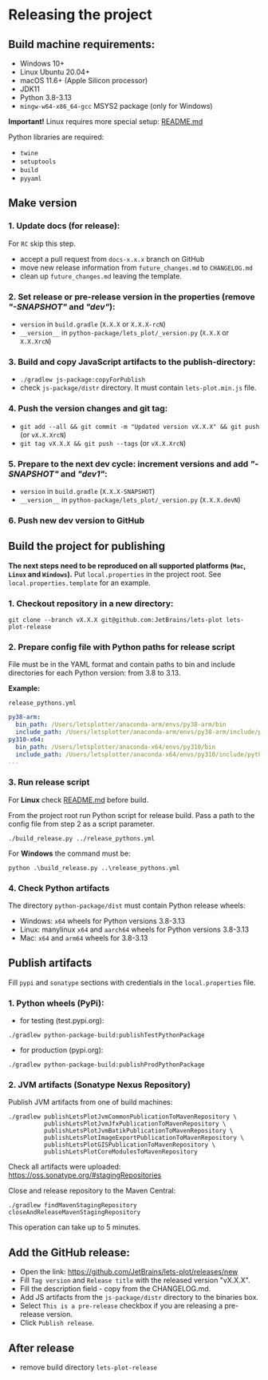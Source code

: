 # Releasing the project

## Build machine requirements:

 - Windows 10+
 - Linux Ubuntu 20.04+
 - macOS 11.6+ (Apple Silicon processor)
 - JDK11
 - Python 3.8-3.13
 - `mingw-w64-x86_64-gcc` MSYS2 package (only for Windows)

**Important!** Linux requires more special setup: [README.md](../tools/README.md)   

Python libraries are required:
 - `twine`
 - `setuptools`
 - `build`
 - `pyyaml`


## Make version

### 1. Update docs (for release):

For `RC` skip this step.

 - accept a pull request from `docs-x.x.x` branch on GitHub
 - move new release information from `future_changes.md` to `CHANGELOG.md`
 - clean up `future_changes.md` leaving the template.

### 2. Set release or pre-release version in the properties (remove _"-SNAPSHOT"_ and _"dev"_): 

 - `version` in `build.gradle` (`X.X.X` or `X.X.X-rcN`)
 - `__version__` in `python-package/lets_plot/_version.py` (`X.X.X` or `X.X.XrcN`)
 
### 3. Build and copy JavaScript artifacts to the publish-directory:

 - `./gradlew js-package:copyForPublish`
 - check `js-package/distr` directory. It must contain `lets-plot.min.js` file.
  
### 4. Push the version changes and git tag:
         
 - `git add --all && git commit -m "Updated version vX.X.X" && git push` (or `vX.X.XrcN`)
 - `git tag vX.X.X && git push --tags` (or `vX.X.XrcN`)
 
### 5. Prepare to the next dev cycle: increment versions and add _"-SNAPSHOT"_ and _"dev1"_:
         
 - `version` in `build.gradle` (`X.X.X-SNAPSHOT`)
 - `__version__` in `python-package/lets_plot/_version.py` (`X.X.X.devN`)

### 6. Push new dev version to GitHub

## Build the project for publishing

**The next steps need to be reproduced on all supported platforms (`Mac`, `Linux` and `Windows`).**
Put `local.properties` in the project root. See `local.properties.template` for an example.

### 1. Checkout repository in a new directory: 

 `git clone --branch vX.X.X git@github.com:JetBrains/lets-plot lets-plot-release`

### 2. Prepare config file with Python paths for release script

File must be in the YAML format and contain paths to bin and include directories for
each Python version: from 3.8 to 3.13.

**Example:**

`release_pythons.yml`

```yaml
py38-arm:
  bin_path: /Users/letsplotter/anaconda-arm/envs/py38-arm/bin
  include_path: /Users/letsplotter/anaconda-arm/envs/py38-arm/include/python3.8
py310-x64:
  bin_path: /Users/letsplotter/anaconda-x64/envs/py310/bin
  include_path: /Users/letsplotter/anaconda-x64/envs/py310/include/python3.10
...
```

### 3. Run release script

For **Linux** check [README.md](../tools/README.md) before build.

From the project root run Python script for release build. Pass a path to the config file
from step 2 as a script parameter.

```shell
./build_release.py ../release_pythons.yml
```

For **Windows** the command must be:

```shell
python .\build_release.py ..\release_pythons.yml
```

### 4. Check Python artifacts

The directory `python-package/dist` must contain Python release wheels:
 - Windows: `x64` wheels for Python versions 3.8-3.13
 - Linux: manylinux `x64` and `aarch64` wheels for Python versions 3.8-3.13
 - Mac: `x64` and `arm64` wheels for 3.8-3.13


## Publish artifacts
 
Fill `pypi` and `sonatype` sections with credentials in the `local.properties` file.

### 1. Python wheels (PyPi):

 - for testing (test.pypi.org):
 
 `./gradlew python-package-build:publishTestPythonPackage`

 - for production (pypi.org):
 
 `./gradlew python-package-build:publishProdPythonPackage`
 
### 2. JVM artifacts (Sonatype Nexus Repository)

Publish JVM artifacts from one of build machines:

```shell
./gradlew publishLetsPlotJvmCommonPublicationToMavenRepository \
          publishLetsPlotJvmJfxPublicationToMavenRepository \
          publishLetsPlotJvmBatikPublicationToMavenRepository \
          publishLetsPlotImageExportPublicationToMavenRepository \
          publishLetsPlotGISPublicationToMavenRepository \
          publishLetsPlotCoreModulesToMavenRepository
```

Check all artifacts were uploaded: https://oss.sonatype.org/#stagingRepositories

Close and release repository to the Maven Central:

`./gradlew findMavenStagingRepository closeAndReleaseMavenStagingRepository`

This operation can take up to 5 minutes.

 
## Add the GitHub release:
     
 - Open the link: https://github.com/JetBrains/lets-plot/releases/new
 - Fill `Tag version` and `Release title` with the released version "vX.X.X".
 - Fill the description field - copy from the CHANGELOG.md.
 - Add JS artifacts from the `js-package/distr` directory to the binaries box.
 - Select `This is a pre-release` checkbox if you are releasing a pre-release version.
 - Click `Publish release`.
 

## After release

 - remove build directory `lets-plot-release`
